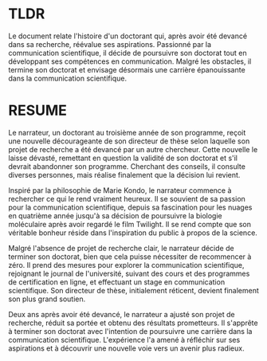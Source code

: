 # TLDR
Le document relate l'histoire d'un doctorant qui, après avoir été devancé dans sa recherche, réévalue ses aspirations. Passionné par la communication scientifique, il décide de poursuivre son doctorat tout en développant ses compétences en communication. Malgré les obstacles, il termine son doctorat et envisage désormais une carrière épanouissante dans la communication scientifique.

# RESUME
Le narrateur, un doctorant au troisième année de son programme, reçoit une nouvelle décourageante de son directeur de thèse selon laquelle son projet de recherche a été devancé par un autre chercheur. Cette nouvelle le laisse dévasté, remettant en question la validité de son doctorat et s'il devrait abandonner son programme. Cherchant des conseils, il consulte diverses personnes, mais réalise finalement que la décision lui revient.

Inspiré par la philosophie de Marie Kondo, le narrateur commence à rechercher ce qui le rend vraiment heureux. Il se souvient de sa passion pour la communication scientifique, depuis sa fascination pour les nuages en quatrième année jusqu'à sa décision de poursuivre la biologie moléculaire après avoir regardé le film Twilight. Il se rend compte que son véritable bonheur réside dans l'inspiration du public à propos de la science.

Malgré l'absence de projet de recherche clair, le narrateur décide de terminer son doctorat, bien que cela puisse nécessiter de recommencer à zéro. Il prend des mesures pour explorer la communication scientifique, rejoignant le journal de l'université, suivant des cours et des programmes de certification en ligne, et effectuant un stage en communication scientifique. Son directeur de thèse, initialement réticent, devient finalement son plus grand soutien.

Deux ans après avoir été devancé, le narrateur a ajusté son projet de recherche, réduit sa portée et obtenu des résultats prometteurs. Il s'apprête à terminer son doctorat avec l'intention de poursuivre une carrière dans la communication scientifique. L'expérience l'a amené à réfléchir sur ses aspirations et à découvrir une nouvelle voie vers un avenir plus radieux.